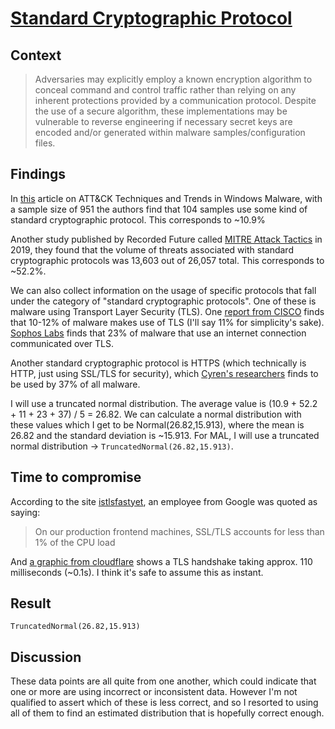 # [Standard Cryptographic Protocol](https://attack.mitre.org/techniques/T1032/)

## Context
>Adversaries may explicitly employ a known encryption algorithm to conceal command and control traffic rather than relying on any inherent protections provided by a communication protocol. Despite the use of a secure algorithm, these implementations may be vulnerable to reverse engineering if necessary secret keys are encoded and/or generated within malware samples/configuration files.

## Findings
In [this](https://krisk.io/post/sok-attack-securecomm19.pdf) article on ATT&CK Techniques and Trends in Windows Malware, with a sample size of 951 the authors find that 104 samples use some kind of standard cryptographic protocol. This corresponds to ~10.9%

Another study published by Recorded Future called [MITRE Attack Tactics](https://www.recordedfuture.com/mitre-attack-tactics/) in 2019, they found that the volume of threats associated with standard cryptographic protocols was 13,603 out of 26,057 total. This corresponds to ~52.2%. 

We can also collect information on the usage of specific protocols that fall under the category of "standard cryptographic protocols". One of these is malware using Transport Layer Security (TLS). One [report from CISCO](https://blogs.cisco.com/security/malwares-use-of-tls-and-encryption) finds that 10-12% of malware makes use of TLS (I'll say 11% for simplicity's sake). [Sophos Labs](https://news.sophos.com/en-us/2020/02/18/nearly-a-quarter-of-malware-now-communicates-using-tls/) finds that 23% of malware that use an internet connection communicated over TLS. 

Another standard cryptographic protocol is HTTPS (which technically is HTTP, just using SSL/TLS for security), which [Cyren's researchers](https://www.cyren.com/blog/articles/over-one-third-of-malware-uses-https) finds to be used by 37% of all malware. 

I will use a truncated normal distribution. The average value is (10.9 + 52.2 + 11 + 23 + 37) / 5 = 26.82. We can calculate a normal distribution with these values which I get to be Normal(26.82,15.913), where the mean is 26.82 and the standard deviation is ~15.913. For MAL, I will use a truncated normal distribution -> ```TruncatedNormal(26.82,15.913)```. 

## Time to compromise
According to the site [istlsfastyet](https://istlsfastyet.com/), an employee from Google was quoted as saying: 

>On our production frontend machines, SSL/TLS accounts for less than 1% of the CPU load

And [a graphic from cloudflare](https://www.cloudflare.com/learning/ssl/what-happens-in-a-tls-handshake/) shows a TLS handshake taking approx. 110 milliseconds (~0.1s). I think it's safe to assume this as instant.

## Result
```TruncatedNormal(26.82,15.913)```

## Discussion
These data points are all quite from one another, which could indicate that one or more are using incorrect or inconsistent data. However I'm not qualified to assert which of these is less correct, and so I resorted to using all of them to find an estimated distribution that is hopefully correct enough. 